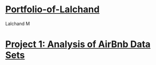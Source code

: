 # [Portfolio-of-Lalchand](https://lalchand-m.github.io/Portfolio-for-Data-Science/)
Lalchand M

# [Project 1: Analysis of AirBnb Data Sets](https://github.com/Lalchand-M/Portfolio-for-Data-Science/tree/master/Analysis%20of%20AirBnb/images)
